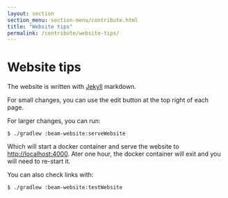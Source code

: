 ```yaml
---
layout: section
section_menu: section-menu/contribute.html
title: "Website tips"
permalink: /contribute/website-tips/
---
```

<!--
Licensed under the Apache License, Version 2.0 (the "License");
you may not use this file except in compliance with the License.
You may obtain a copy of the License at

http://www.apache.org/licenses/LICENSE-2.0

Unless required by applicable law or agreed to in writing, software
distributed under the License is distributed on an "AS IS" BASIS,
WITHOUT WARRANTIES OR CONDITIONS OF ANY KIND, either express or implied.
See the License for the specific language governing permissions and
limitations under the License.
-->

# Website tips

The website is written with [Jekyll](https://jekyllrb.com/) markdown.

For small changes, you can use the edit button at the top right of each page.

For larger changes, you can run:

    $ ./gradlew :beam-website:serveWebsite

Which will start a docker container and serve the website to [http://localhost:4000](http://localhost:4000).
Ater one hour, the docker container will exit and you will need to re-start it.


You can also check links with:

    $ ./gradlew :beam-website:testWebsite


